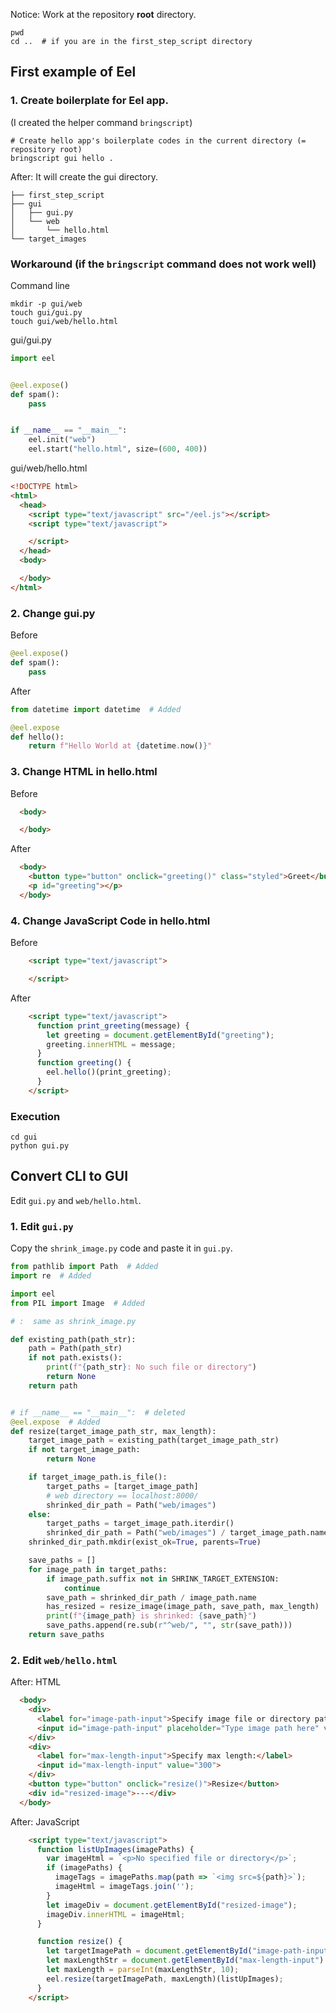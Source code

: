 Notice: Work at the repository **root** directory.

```
pwd
cd ..  # if you are in the first_step_script directory
```

## First example of Eel

### 1. Create boilerplate for Eel app.  

(I created the helper command `bringscript`)

```
# Create hello app's boilerplate codes in the current directory (= repository root)
bringscript gui hello .
```

After: It will create the gui directory.

```
├── first_step_script
├── gui
│   ├── gui.py
│   └── web
│       └── hello.html
└── target_images
```

### Workaround (if the `bringscript` command does not work well)

Command line

```
mkdir -p gui/web
touch gui/gui.py
touch gui/web/hello.html
```

gui/gui.py

```python
import eel


@eel.expose()
def spam():
    pass


if __name__ == "__main__":
    eel.init("web")
    eel.start("hello.html", size=(600, 400))
```

gui/web/hello.html

```HTML
<!DOCTYPE html>
<html>
  <head>
    <script type="text/javascript" src="/eel.js"></script>
    <script type="text/javascript">

    </script>
  </head>
  <body>

  </body>
</html>
```

### 2. Change gui.py

Before

```python
@eel.expose()
def spam():
    pass
```

After

```python
from datetime import datetime  # Added

@eel.expose
def hello():
    return f"Hello World at {datetime.now()}"
```

### 3. Change HTML in hello.html

Before

```html
  <body>

  </body>
```

After

```html
  <body>
    <button type="button" onclick="greeting()" class="styled">Greet</button>
    <p id="greeting"></p>
  </body>
```

### 4. Change JavaScript Code in hello.html

Before

```html
    <script type="text/javascript">

    </script>
```

After

```html
    <script type="text/javascript">
      function print_greeting(message) {
        let greeting = document.getElementById("greeting");
        greeting.innerHTML = message;
      }
      function greeting() {
        eel.hello()(print_greeting);
      }
    </script>
```

### Execution

```
cd gui
python gui.py 
```

## Convert CLI to GUI

Edit `gui.py` and `web/hello.html`.

### 1. Edit `gui.py`

Copy the `shrink_image.py` code and paste it in `gui.py`.

```python
from pathlib import Path  # Added
import re  # Added

import eel
from PIL import Image  # Added

# :  same as shrink_image.py

def existing_path(path_str):
    path = Path(path_str)
    if not path.exists():
        print(f"{path_str}: No such file or directory")
        return None
    return path


# if __name__ == "__main__":  # deleted
@eel.expose  # Added
def resize(target_image_path_str, max_length):
    target_image_path = existing_path(target_image_path_str)
    if not target_image_path:
        return None

    if target_image_path.is_file():
        target_paths = [target_image_path]
        # web directory == localhost:8000/
        shrinked_dir_path = Path("web/images")
    else:
        target_paths = target_image_path.iterdir()
        shrinked_dir_path = Path("web/images") / target_image_path.name
    shrinked_dir_path.mkdir(exist_ok=True, parents=True)

    save_paths = []
    for image_path in target_paths:
        if image_path.suffix not in SHRINK_TARGET_EXTENSION:
            continue
        save_path = shrinked_dir_path / image_path.name
        has_resized = resize_image(image_path, save_path, max_length)
        print(f"{image_path} is shrinked: {save_path}")
        save_paths.append(re.sub(r"^web/", "", str(save_path)))
    return save_paths
```

### 2. Edit `web/hello.html`

After: HTML

```HTML
  <body>
    <div>
      <label for="image-path-input">Specify image file or directory path to be resized:</label>
      <input id="image-path-input" placeholder="Type image path here" value="/Users/" size="60">
    </div>
    <div>
      <label for="max-length-input">Specify max length:</label>
      <input id="max-length-input" value="300">
    </div>
    <button type="button" onclick="resize()">Resize</button>
    <div id="resized-image">---</div>
  </body>
```

After: JavaScript

```HTML
    <script type="text/javascript">
      function listUpImages(imagePaths) {
        var imageHtml = `<p>No specified file or directory</p>`;
        if (imagePaths) {
          imageTags = imagePaths.map(path => `<img src=${path}>`);
          imageHtml = imageTags.join('');
        }
        let imageDiv = document.getElementById("resized-image");
        imageDiv.innerHTML = imageHtml;
      }

      function resize() {
        let targetImagePath = document.getElementById("image-path-input").value;
        let maxLengthStr = document.getElementById("max-length-input").value;
        let maxLength = parseInt(maxLengthStr, 10);
        eel.resize(targetImagePath, maxLength)(listUpImages);
      }
    </script>
```
